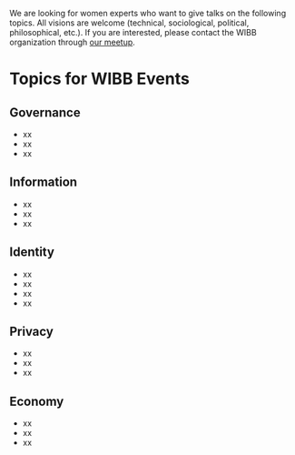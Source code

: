 We are looking for women experts who want to give talks on the following topics. All visions are welcome (technical, sociological, political, philosophical, etc.). If you are interested, please contact the WIBB organization through [our meetup](https://www.meetup.com/es-ES/Women-in-Blockchain-Barcelona/).

# Topics for WIBB Events
## Governance
- xx
- xx
- xx
## Information
- xx
- xx
- xx
## Identity 
- xx
- xx
- xx
- xx
## Privacy
- xx 
- xx
- xx
## Economy
- xx
- xx
- xx


